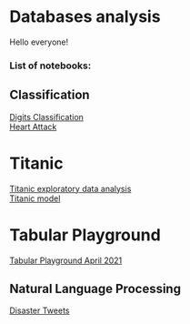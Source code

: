 # Databases analysis
Hello everyone!

### List of notebooks:

## Classification
[Digits Classification](https://nbviewer.jupyter.org/github/DJcarlo23/Data-Science/blob/ed88ce7d44b379e3464ac121f05c02cabc4d9737/ML/Classification/Digits%20Classification/digits-classification.ipynb) <br>
[Heart Attack](https://nbviewer.jupyter.org/github/DJcarlo23/Data-Science/blob/main/ML/Classification/Heart%20Attack%20EDA%20and%20prediction%20%28small%20dataset%29/EDA%20Heart%20Attack.ipynb) <br>

# Titanic
[Titanic exploratory data analysis](https://nbviewer.jupyter.org/github/DJcarlo23/Data-Science/blob/ed88ce7d44b379e3464ac121f05c02cabc4d9737/ML/Classification/Original%20Titanic/Titanic%20exploratory%20data%20analysis.ipynb) <br>
[Titanic model](https://nbviewer.jupyter.org/github/DJcarlo23/Data-Science/blob/main/ML/Classification/Original%20Titanic/Titanic%20ML%20model.ipynb) <br>

# Tabular Playground 
[Tabular Playground April 2021](https://nbviewer.jupyter.org/github/DJcarlo23/Data-Science/blob/main/ML/Classification/Tabular%20Payground%20Kaggle/Tabular%20Playground%20April%202021/Titanic%20Tabular%20Playground.ipynb) <br>

## Natural Language Processing
[Disaster Tweets](https://nbviewer.jupyter.org/github/DJcarlo23/Data-Science/blob/main/ML/NLP/Natural%20Language%20Processing%20with%20Disaster%20Tweets/Disaster%20Tweets.ipynb) <br>
